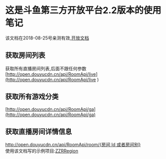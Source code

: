 # 这是斗鱼第三方开放平台2.2版本的使用笔记
该文档在2018-08-25号亲测有效,[开放文档](http://dev-bbs.douyutv.com/forum.php?mod=attachment&aid=MjkzfDk4Njg0MTlhfDE1MzUxMTkwMTh8MHw0MDQ%3D)
## 获取房间列表
获取所有直播房间列表,后面不跟任何参数
[http://open.douyucdn.cn/api/RoomApi/live](http://open.douyucdn.cn/api/RoomApi/live )  
## 获取所有游戏分类  
[http://open.douyucdn.cn/api/RoomApi/ga](http://open.douyucdn.cn/api/RoomApi/ga)  
## 获取直播房间详情信息  
[http://open.douyucdn.cn/api/RoomApi/room/{房间 Id 或者房间别}](http://open.douyucdn.cn/api/RoomApi/room/99999)  
使用该文档写的示例项目:[ZZRRegion](https://github.com/ZZRRegion/DouYuDemo.git)
